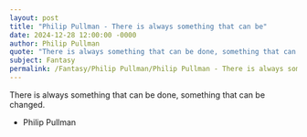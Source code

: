 ```yaml
---
layout: post
title: "Philip Pullman - There is always something that can be"
date: 2024-12-28 12:00:00 -0000
author: Philip Pullman
quote: "There is always something that can be done, something that can be changed."
subject: Fantasy
permalink: /Fantasy/Philip Pullman/Philip Pullman - There is always something that can be
---
```


There is always something that can be done, something that can be changed.

- Philip Pullman
